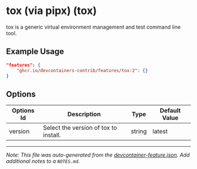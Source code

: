 
# tox (via pipx) (tox)

tox is a generic virtual environment management and test command line tool.

## Example Usage

```json
"features": {
    "ghcr.io/devcontainers-contrib/features/tox:2": {}
}
```

## Options

| Options Id | Description | Type | Default Value |
|-----|-----|-----|-----|
| version | Select the version of tox to install. | string | latest |



---

_Note: This file was auto-generated from the [devcontainer-feature.json](https://github.com/devcontainers-contrib/features/blob/main/src/tox/devcontainer-feature.json).  Add additional notes to a `NOTES.md`._
